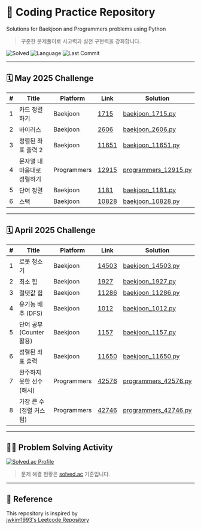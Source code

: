 # :brain: Coding Practice Repository
Solutions for Baekjoon and Programmers problems using Python

> 꾸준한 문제풀이로 사고력과 실전 구현력을 강화합니다.

![Solved](https://img.shields.io/badge/solved--problems-13-green)
![Language](https://img.shields.io/badge/language-python-blue)
![Last Commit](https://img.shields.io/github/last-commit/rohanudev/coding)

---

## 🗓 May 2025 Challenge

| #  | Title                        | Platform    | Link                                                                                   | Solution                                                  |
|----|------------------------------|-------------|----------------------------------------------------------------------------------------|-----------------------------------------------------------|
| 1  | 카드 정렬하기                | Baekjoon    | [1715](https://www.acmicpc.net/problem/1715)                                           | [baekjoon_1715.py](./algorithm/python/may_2025/baekjoon_1715.py) |
| 2  | 바이러스                     | Baekjoon    | [2606](https://www.acmicpc.net/problem/2606)                                           | [baekjoon_2606.py](./algorithm/python/may_2025/baekjoon_2606.py) |
| 3  | 정렬된 좌표 출력 2          | Baekjoon    | [11651](https://www.acmicpc.net/problem/11651)                                         | [baekjoon_11651.py](./algorithm/python/may_2025/baekjoon_11651.py) |
| 4  | 문자열 내 마음대로 정렬하기 | Programmers | [12915](https://school.programmers.co.kr/learn/courses/30/lessons/12915)               | [programmers_12915.py](./algorithm/python/may_2025/programmers_12915.py) |
| 5  | 단어 정렬                    | Baekjoon    | [1181](https://www.acmicpc.net/problem/1181)                                           | [baekjoon_1181.py](./algorithm/python/may_2025/baekjoon_1181.py) |
| 6  | 스택                    | Baekjoon    | [10828](https://www.acmicpc.net/problem/10828)                                           | [baekjoon_10828.py](./algorithm/python/may_2025/baekjoon_10828.py) |

---

## 🗓 April 2025 Challenge

| #  | Title                        | Platform    | Link                                                                                   | Solution                                                  |
|----|------------------------------|-------------|----------------------------------------------------------------------------------------|-----------------------------------------------------------|
| 1  | 로봇 청소기                  | Baekjoon    | [14503](https://www.acmicpc.net/problem/14503)                                         | [baekjoon_14503.py](./algorithm/python/april_2025/baekjoon_14503.py) |
| 2  | 최소 힙                      | Baekjoon    | [1927](https://www.acmicpc.net/problem/1927)                                           | [baekjoon_1927.py](./algorithm/python/april_2025/baekjoon_1927.py) |
| 3  | 절댓값 힙                    | Baekjoon    | [11286](https://www.acmicpc.net/problem/11286)                                         | [baekjoon_11286.py](./algorithm/python/april_2025/baekjoon_11286.py) |
| 4  | 유기농 배추 (DFS)           | Baekjoon    | [1012](https://www.acmicpc.net/problem/1012)                                           | [baekjoon_1012.py](./algorithm/python/april_2025/baekjoon_1012.py) |
| 5  | 단어 공부 (Counter 활용)     | Baekjoon    | [1157](https://www.acmicpc.net/problem/1157)                                           | [baekjoon_1157.py](./algorithm/python/april_2025/baekjoon_1157.py) |
| 6  | 정렬된 좌표 출력             | Baekjoon    | [11650](https://www.acmicpc.net/problem/11650)                                         | [baekjoon_11650.py](./algorithm/python/april_2025/baekjoon_11650.py) |
| 7  | 완주하지 못한 선수 (해시)    | Programmers | [42576](https://school.programmers.co.kr/learn/courses/30/lessons/42576)               | [programmers_42576.py](./algorithm/python/april_2025/programmers_42576.py) |
| 8  | 가장 큰 수 (정렬 커스텀)     | Programmers | [42746](https://school.programmers.co.kr/learn/courses/30/lessons/42746)               | [programmers_42746.py](./algorithm/python/april_2025/programmers_42746.py) |

---

## 👨‍💻 Problem Solving Activity

[![Solved.ac Profile](http://mazassumnida.wtf/api/v2/generate_badge?boj=rohanu)](https://solved.ac/rohanu)

> 문제 해결 현황은 [solved.ac](https://solved.ac/) 기준입니다.

---

## 🙌 Reference
This repository is inspired by  
[jwkim1993's Leetcode Repository](https://github.com/jwkim1993/leetcode)

